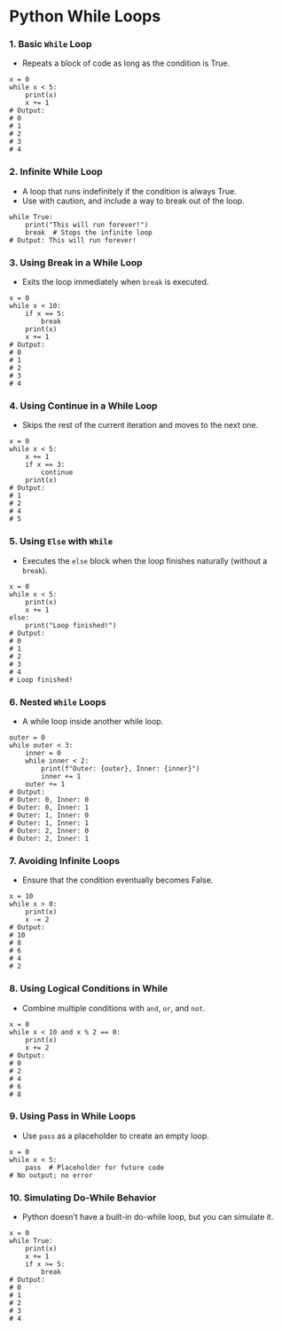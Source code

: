 # Python While Loops

### 1. Basic `While` Loop
 - Repeats a block of code as long as the condition is True.
```
x = 0
while x < 5:
    print(x)
    x += 1
# Output:
# 0
# 1
# 2
# 3
# 4
```
### 2. Infinite While Loop
 - A loop that runs indefinitely if the condition is always True.
 - Use with caution, and include a way to break out of the loop.
```
while True:
    print("This will run forever!")
    break  # Stops the infinite loop
# Output: This will run forever!
```
### 3. Using Break in a While Loop
 - Exits the loop immediately when `break` is executed.
```
x = 0
while x < 10:
    if x == 5:
        break
    print(x)
    x += 1
# Output:
# 0
# 1
# 2
# 3
# 4
```
### 4. Using Continue in a While Loop
 - Skips the rest of the current iteration and moves to the next one.
```
x = 0
while x < 5:
    x += 1
    if x == 3:
        continue
    print(x)
# Output:
# 1
# 2
# 4
# 5
```
### 5. Using `Else` with `While`
 - Executes the `else` block when the loop finishes naturally (without a `break`).
```
x = 0
while x < 5:
    print(x)
    x += 1
else:
    print("Loop finished!")
# Output:
# 0
# 1
# 2
# 3
# 4
# Loop finished!
```
### 6. Nested `While` Loops
 - A while loop inside another while loop.
```
outer = 0
while outer < 3:
    inner = 0
    while inner < 2:
        print(f"Outer: {outer}, Inner: {inner}")
        inner += 1
    outer += 1
# Output:
# Outer: 0, Inner: 0
# Outer: 0, Inner: 1
# Outer: 1, Inner: 0
# Outer: 1, Inner: 1
# Outer: 2, Inner: 0
# Outer: 2, Inner: 1
```
### 7. Avoiding Infinite Loops
 - Ensure that the condition eventually becomes False.
```
x = 10
while x > 0:
    print(x)
    x -= 2
# Output:
# 10
# 8
# 6
# 4
# 2
```
### 8. Using Logical Conditions in While
 - Combine multiple conditions with `and`, `or`, and `not`.
```
x = 0
while x < 10 and x % 2 == 0:
    print(x)
    x += 2
# Output:
# 0
# 2
# 4
# 6
# 8
```
### 9. Using Pass in While Loops
 - Use `pass` as a placeholder to create an empty loop.
```
x = 0
while x < 5:
    pass  # Placeholder for future code
# No output; no error
```
### 10. Simulating Do-While Behavior
 - Python doesn’t have a built-in do-while loop, but you can simulate it.
```
x = 0
while True:
    print(x)
    x += 1
    if x >= 5:
        break
# Output:
# 0
# 1
# 2
# 3
# 4
```
